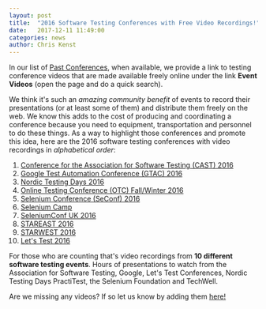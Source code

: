```yaml
---
layout: post
title:  "2016 Software Testing Conferences with Free Video Recordings!"
date:   2017-12-11 11:49:00
categories: news
author: Chris Kenst
---
```


In our list of <a href="/past" target="_blank">Past Conferences</a>, when available, we provide a link to testing conference videos that are made available freely online under the link **Event Videos** (open the page and do a quick search).

We think it's such an *amazing community benefit* of events to record their presentations (or at least some of them) and distribute them freely on the web. We know this adds to the cost of producing and coordinating a conference because you need to equipment, transportation and personnel to do these things. As a way to highlight those conferences and promote this idea, here are the 2016 software testing conferences with video recordings in *alphabetical order*:

1. <a href="https://www.youtube.com/playlist?list=PLQB4l9iafcenrrgbI81-4zKmBA54-TOaK" target="_blank">Conference for the Association for Software Testing (CAST) 2016</a>
2. <a href="https://developers.google.com/google-test-automation-conference/2016/presentations" target="_blank">Google Test Automation Conference (GTAC) 2016</a>
3. <a href="https://www.youtube.com/playlist?list=PLF_V0R0nbO9xg0U47xwAJVRMbXCiD6Noj" target="_blank">Nordic Testing Days 2016</a>
4. <a href="https://www.youtube.com/playlist?list=PLg74w4qP0mfG6dxeLw8vrHQGu9Yt4gwp-" target="_blank">Online Testing Conference (OTC) Fall/Winter 2016</a>
5. <a href="https://www.youtube.com/watch?v=MZ_wEaLRW-o&list=PL9Z-JgiTsOYTd-lsY6fC4zCMLXk1bFzxo" target="_blank">Selenium Conference (SeConf) 2016</a>
6. <a href="https://www.youtube.com/watch?v=mwSOmFNWFZU&list=PL4Xdj6CMk6HSfO7ejBQO44KYLX0JvT5YS" target="_blank">Selenium Camp</a>
7. <a href="https://www.youtube.com/playlist?list=PLPJWVzLeEy93T9EBvfn9KAmrYYez3oGcD" target="_blank">SeleniumConf UK 2016</a>
8. <a href="https://www.youtube.com/playlist?list=PLk81My95-GE-WxT-xwx0YZZMRaOhMY-O4" target="_blank">STAREAST 2016</a>
9. <a href="https://www.youtube.com/playlist?list=PLk81My95-GE9PnMmosaQooWspv5MpjZqD" target="_blank">STARWEST 2016</a>
10. <a href="https://www.youtube.com/playlist?list=PLivwWUkejHHNv6cXdwpp9UoDoIpbfWemj" target="_blank">Let's Test 2016</a>

For those who are counting that's video recordings from **10 different software testing events**. Hours of presentations to watch from the Association for Software Testing, Google, Let's Test Conferences, Nordic Testing Days PractiTest, the Selenium Foundation and TechWell.

Are we missing any videos? If so let us know by adding them <a href="https://github.com/TestingConferences/testingconferences.github.io/blob/master/_data/past.yml" target="_blank">here!</a>
